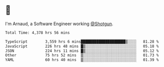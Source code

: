# 👋

I'm Arnaud, a Software Engineer working [@Shotgun](https://shotgun.live).

<!--START_SECTION:waka-->

```txt
Total Time: 4,378 hrs 56 mins

TypeScript        3,559 hrs 6 mins████████████████████▒░░░░   81.28 %
JavaScript        226 hrs 48 mins █▒░░░░░░░░░░░░░░░░░░░░░░░   05.18 %
JSON              224 hrs 11 mins █▒░░░░░░░░░░░░░░░░░░░░░░░   05.12 %
Other             75 hrs 52 mins  ▒░░░░░░░░░░░░░░░░░░░░░░░░   01.73 %
YAML              60 hrs 40 mins  ▒░░░░░░░░░░░░░░░░░░░░░░░░   01.39 %
```

<!--END_SECTION:waka-->

